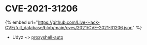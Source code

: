 # CVE-2021-31206
{% embed url="https://github.com/Live-Hack-CVE/full_database/blob/main/cves/2021/CVE-2021-31206.json" %}

* Udyz ~> [proxyshell-auto](https://www.alice-snow.ru/2021/database/cve-2021-31206/proxyshell-auto-udyz)
